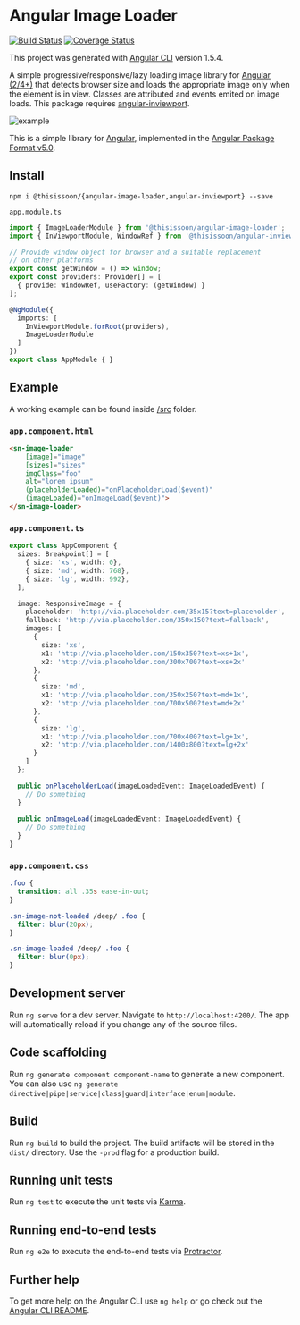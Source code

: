 # Angular Image Loader
[![Build Status][travis-badge]][travis-badge-url]
[![Coverage Status][coveralls-badge]][coveralls-badge-url]

This project was generated with [Angular CLI](https://github.com/angular/angular-cli) version 1.5.4.

A simple progressive/responsive/lazy loading image library for [Angular (2/4+)][angular] that detects browser size and loads the appropriate image only when the element is in view. Classes are attributed and events emited on image loads. This package requires [angular-inviewport][angular-inviewport].

<img src="https://raw.githubusercontent.com/thisissoon/angular-image-loader/master/src/assets/example.gif" alt="example">

This is a simple library for [Angular][angular], implemented in the [Angular Package Format v5.0](https://docs.google.com/document/d/1CZC2rcpxffTDfRDs6p1cfbmKNLA6x5O-NtkJglDaBVs/edit#heading=h.k0mh3o8u5hx).


## Install

`npm i @thisissoon/{angular-image-loader,angular-inviewport} --save`

`app.module.ts`
```ts
import { ImageLoaderModule } from '@thisissoon/angular-image-loader';
import { InViewportModule, WindowRef } from '@thisissoon/angular-inviewport';

// Provide window object for browser and a suitable replacement
// on other platforms
export const getWindow = () => window;
export const providers: Provider[] = [
  { provide: WindowRef, useFactory: (getWindow) }
];

@NgModule({
  imports: [
    InViewportModule.forRoot(providers),
    ImageLoaderModule
  ]
})
export class AppModule { }
```


## Example

A working example can be found inside [/src](https://github.com/thisissoon/angular-image-loader/tree/master/src) folder.

### `app.component.html`

```html
<sn-image-loader 
	[image]="image"
	[sizes]="sizes"
	imgClass="foo"
	alt="lorem ipsum"
	(placeholderLoaded)="onPlaceholderLoad($event)"
	(imageLoaded)="onImageLoad($event)">
</sn-image-loader>
```

### `app.component.ts`

```ts
export class AppComponent {
  sizes: Breakpoint[] = [
    { size: 'xs', width: 0},
    { size: 'md', width: 768},
    { size: 'lg', width: 992},
  ];

  image: ResponsiveImage = {
    placeholder: 'http://via.placeholder.com/35x15?text=placeholder',
    fallback: 'http://via.placeholder.com/350x150?text=fallback',
    images: [
      {
        size: 'xs',
        x1: 'http://via.placeholder.com/150x350?text=xs+1x',
        x2: 'http://via.placeholder.com/300x700?text=xs+2x'
      },
      {
        size: 'md',
        x1: 'http://via.placeholder.com/350x250?text=md+1x',
        x2: 'http://via.placeholder.com/700x500?text=md+2x'
      },
      {
        size: 'lg',
        x1: 'http://via.placeholder.com/700x400?text=lg+1x',
        x2: 'http://via.placeholder.com/1400x800?text=lg+2x'
      }
    ]
  };

  public onPlaceholderLoad(imageLoadedEvent: ImageLoadedEvent) {
    // Do something
  }
  
  public onImageLoad(imageLoadedEvent: ImageLoadedEvent) {
    // Do something
  }
}
```

### `app.component.css`

```css
.foo {
  transition: all .35s ease-in-out;
}

.sn-image-not-loaded /deep/ .foo {
  filter: blur(20px);
}

.sn-image-loaded /deep/ .foo {
  filter: blur(0px);
}
```


## Development server

Run `ng serve` for a dev server. Navigate to `http://localhost:4200/`. The app will automatically reload if you change any of the source files.

## Code scaffolding

Run `ng generate component component-name` to generate a new component. You can also use `ng generate directive|pipe|service|class|guard|interface|enum|module`.

## Build

Run `ng build` to build the project. The build artifacts will be stored in the `dist/` directory. Use the `-prod` flag for a production build.

## Running unit tests

Run `ng test` to execute the unit tests via [Karma](https://karma-runner.github.io).

## Running end-to-end tests

Run `ng e2e` to execute the end-to-end tests via [Protractor](http://www.protractortest.org/).

## Further help

To get more help on the Angular CLI use `ng help` or go check out the [Angular CLI README](https://github.com/angular/angular-cli/blob/master/README.md).


[travis-badge]: https://travis-ci.org/thisissoon/angular-image-loader.svg?branch=master
[travis-badge-url]: https://travis-ci.org/thisissoon/angular-image-loader
[coveralls-badge]: https://coveralls.io/repos/github/thisissoon/angular-image-loader/badge.svg?branch=master
[coveralls-badge-url]: https://coveralls.io/github/thisissoon/angular-image-loader?branch=master
[angular]: https://angular.io/
[angular-inviewport]: https://github.com/thisissoon/angular-inviewport
